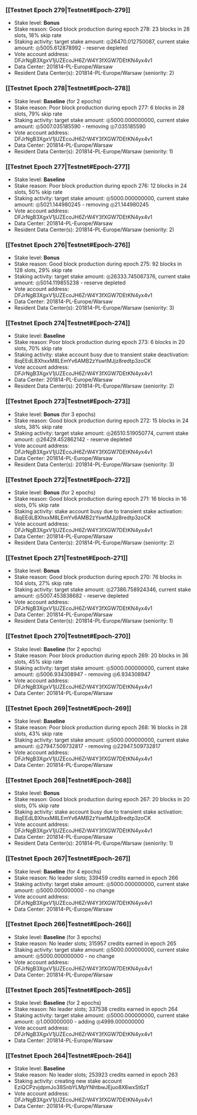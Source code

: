 ### [[Testnet Epoch 279|Testnet#Epoch-279]]
* Stake level: **Bonus**
* Stake reason: Good block production during epoch 278: 23 blocks in 28 slots, 18% skip rate
* Staking activity: target stake amount: ◎26470.012750087, current stake amount: ◎5005.612878992 - reserve depleted
* Vote account address: DFJrNgB3XgxV1jUZEcoJH6ZrW4Y3fXGW7DEtKN4yx4v1
* Data Center: 201814-PL-Europe/Warsaw
* Resident Data Center(s): 201814-PL-Europe/Warsaw (seniority: 2)
### [[Testnet Epoch 278|Testnet#Epoch-278]]
* Stake level: **Baseline** (for 2 epochs)
* Stake reason: Poor block production during epoch 277: 6 blocks in 28 slots, 79% skip rate
* Staking activity: target stake amount: ◎5000.000000000, current stake amount: ◎5007.035185590 - removing ◎7.035185590
* Vote account address: DFJrNgB3XgxV1jUZEcoJH6ZrW4Y3fXGW7DEtKN4yx4v1
* Data Center: 201814-PL-Europe/Warsaw
* Resident Data Center(s): 201814-PL-Europe/Warsaw (seniority: 1)
### [[Testnet Epoch 277|Testnet#Epoch-277]]
* Stake level: **Baseline**
* Stake reason: Poor block production during epoch 276: 12 blocks in 24 slots, 50% skip rate
* Staking activity: target stake amount: ◎5000.000000000, current stake amount: ◎5021.144980245 - removing ◎21.144980245
* Vote account address: DFJrNgB3XgxV1jUZEcoJH6ZrW4Y3fXGW7DEtKN4yx4v1
* Data Center: 201814-PL-Europe/Warsaw
* Resident Data Center(s): 201814-PL-Europe/Warsaw (seniority: 2)
### [[Testnet Epoch 276|Testnet#Epoch-276]]
* Stake level: **Bonus**
* Stake reason: Good block production during epoch 275: 92 blocks in 128 slots, 29% skip rate
* Staking activity: target stake amount: ◎26333.745067376, current stake amount: ◎5014.119855238 - reserve depleted
* Vote account address: DFJrNgB3XgxV1jUZEcoJH6ZrW4Y3fXGW7DEtKN4yx4v1
* Data Center: 201814-PL-Europe/Warsaw
* Resident Data Center(s): 201814-PL-Europe/Warsaw (seniority: 3)
### [[Testnet Epoch 274|Testnet#Epoch-274]]
* Stake level: **Baseline**
* Stake reason: Poor block production during epoch 273: 6 blocks in 20 slots, 70% skip rate
* Staking activity: stake account busy due to transient stake deactivation: 8iqEEdLBXhxxM8LEmYv6AMB2zYswtMJjz8redtp3zoCK
* Vote account address: DFJrNgB3XgxV1jUZEcoJH6ZrW4Y3fXGW7DEtKN4yx4v1
* Data Center: 201814-PL-Europe/Warsaw
* Resident Data Center(s): 201814-PL-Europe/Warsaw (seniority: 2)
### [[Testnet Epoch 273|Testnet#Epoch-273]]
* Stake level: **Bonus** (for 3 epochs)
* Stake reason: Good block production during epoch 272: 15 blocks in 24 slots, 38% skip rate
* Staking activity: target stake amount: ◎26510.519050774, current stake amount: ◎26429.452862142 - reserve depleted
* Vote account address: DFJrNgB3XgxV1jUZEcoJH6ZrW4Y3fXGW7DEtKN4yx4v1
* Data Center: 201814-PL-Europe/Warsaw
* Resident Data Center(s): 201814-PL-Europe/Warsaw (seniority: 3)
### [[Testnet Epoch 272|Testnet#Epoch-272]]
* Stake level: **Bonus** (for 2 epochs)
* Stake reason: Good block production during epoch 271: 16 blocks in 16 slots, 0% skip rate
* Staking activity: stake account busy due to transient stake activation: 8iqEEdLBXhxxM8LEmYv6AMB2zYswtMJjz8redtp3zoCK
* Vote account address: DFJrNgB3XgxV1jUZEcoJH6ZrW4Y3fXGW7DEtKN4yx4v1
* Data Center: 201814-PL-Europe/Warsaw
* Resident Data Center(s): 201814-PL-Europe/Warsaw (seniority: 2)
### [[Testnet Epoch 271|Testnet#Epoch-271]]
* Stake level: **Bonus**
* Stake reason: Good block production during epoch 270: 76 blocks in 104 slots, 27% skip rate
* Staking activity: target stake amount: ◎27386.758924346, current stake amount: ◎5007.453838682 - reserve depleted
* Vote account address: DFJrNgB3XgxV1jUZEcoJH6ZrW4Y3fXGW7DEtKN4yx4v1
* Data Center: 201814-PL-Europe/Warsaw
* Resident Data Center(s): 201814-PL-Europe/Warsaw (seniority: 1)
### [[Testnet Epoch 270|Testnet#Epoch-270]]
* Stake level: **Baseline** (for 2 epochs)
* Stake reason: Poor block production during epoch 269: 20 blocks in 36 slots, 45% skip rate
* Staking activity: target stake amount: ◎5000.000000000, current stake amount: ◎5006.934308947 - removing ◎6.934308947
* Vote account address: DFJrNgB3XgxV1jUZEcoJH6ZrW4Y3fXGW7DEtKN4yx4v1
* Data Center: 201814-PL-Europe/Warsaw
### [[Testnet Epoch 269|Testnet#Epoch-269]]
* Stake level: **Baseline**
* Stake reason: Poor block production during epoch 268: 16 blocks in 28 slots, 43% skip rate
* Staking activity: target stake amount: ◎5000.000000000, current stake amount: ◎27947.509732817 - removing ◎22947.509732817
* Vote account address: DFJrNgB3XgxV1jUZEcoJH6ZrW4Y3fXGW7DEtKN4yx4v1
* Data Center: 201814-PL-Europe/Warsaw
### [[Testnet Epoch 268|Testnet#Epoch-268]]
* Stake level: **Bonus**
* Stake reason: Good block production during epoch 267: 20 blocks in 20 slots, 0% skip rate
* Staking activity: stake account busy due to transient stake activation: 8iqEEdLBXhxxM8LEmYv6AMB2zYswtMJjz8redtp3zoCK
* Vote account address: DFJrNgB3XgxV1jUZEcoJH6ZrW4Y3fXGW7DEtKN4yx4v1
* Data Center: 201814-PL-Europe/Warsaw
* Resident Data Center(s): 201814-PL-Europe/Warsaw (seniority: 1)
### [[Testnet Epoch 267|Testnet#Epoch-267]]
* Stake level: **Baseline** (for 4 epochs)
* Stake reason: No leader slots; 339459 credits earned in epoch 266
* Staking activity: target stake amount: ◎5000.000000000, current stake amount: ◎5000.000000000 - no change
* Vote account address: DFJrNgB3XgxV1jUZEcoJH6ZrW4Y3fXGW7DEtKN4yx4v1
* Data Center: 201814-PL-Europe/Warsaw
### [[Testnet Epoch 266|Testnet#Epoch-266]]
* Stake level: **Baseline** (for 3 epochs)
* Stake reason: No leader slots; 315957 credits earned in epoch 265
* Staking activity: target stake amount: ◎5000.000000000, current stake amount: ◎5000.000000000 - no change
* Vote account address: DFJrNgB3XgxV1jUZEcoJH6ZrW4Y3fXGW7DEtKN4yx4v1
* Data Center: 201814-PL-Europe/Warsaw
### [[Testnet Epoch 265|Testnet#Epoch-265]]
* Stake level: **Baseline** (for 2 epochs)
* Stake reason: No leader slots; 337538 credits earned in epoch 264
* Staking activity: target stake amount: ◎5000.000000000, current stake amount: ◎1.000000000 - adding ◎4999.000000000
* Vote account address: DFJrNgB3XgxV1jUZEcoJH6ZrW4Y3fXGW7DEtKN4yx4v1
* Data Center: 201814-PL-Europe/Warsaw
### [[Testnet Epoch 264|Testnet#Epoch-264]]
* Stake level: **Baseline**
* Stake reason: No leader slots; 253923 credits earned in epoch 263
* Staking activity: creating new stake account EziQCPzvjdpmJo38SnbYLMpYNhtbwJEjuo8X6wxSt6zT
* Vote account address: DFJrNgB3XgxV1jUZEcoJH6ZrW4Y3fXGW7DEtKN4yx4v1
* Data Center: 201814-PL-Europe/Warsaw